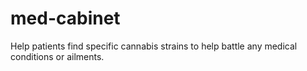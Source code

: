 # med-cabinet
Help patients find specific cannabis strains to help battle any medical conditions or ailments.
